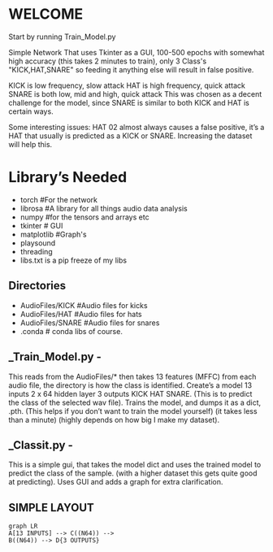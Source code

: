 # WELCOME

Start by running Train_Model.py

Simple Network That uses Tkinter as a GUI, 100-500 epochs with somewhat high accuracy (this takes 2 minutes to train), only 3 Class's "KICK,HAT,SNARE" so feeding it anything else will result in false positive.

KICK is low frequency, slow attack
HAT is high frequency, quick attack
SNARE is both low, mid and high, quick attack
This was chosen as a decent challenge for the model, since SNARE is similar to both KICK and HAT is certain ways.

Some interesting issues:
HAT 02 almost always causes a false positive, it’s a HAT that usually is predicted as a KICK or SNARE.
Increasing the dataset will help this.



# Library’s Needed

 - torch #For the network
 - librosa #A library for all things audio data analysis
 - numpy #for the tensors and arrays etc
 - tkinter # GUI
 - matplotlib #Graph's
 - playsound
 - threading
 - libs.txt is a pip freeze of my libs

## Directories

 - AudioFiles/KICK #Audio files for kicks  
 - AudioFiles/HAT #Audio files for hats  
 - AudioFiles/SNARE #Audio files for snares      
 - .conda # conda libs of course.

## _Train_Model.py -

This reads from the AudioFiles/* then takes 13 features (MFFC) from each audio file, the directory is how the class is identified. Create’s a model 13 inputs 2 x 64 hidden layer 3 outputs KICK HAT SNARE. (This is to predict the class of the selected wav file). Trains the model, and dumps it as a dict, .pth. (This helps if you don’t want to train the model yourself) (it takes less than a minute) (highly depends on how big I make my dataset).

## _Classit.py -

This is a simple gui, that takes the model dict and uses the trained model to predict the class of the sample. (with a higher dataset this gets quite good at predicting). Uses GUI and adds a graph for extra clarification.


## SIMPLE LAYOUT
```mermaid
graph LR
A[13 INPUTS] --> C((N64)) -->
B((N64)) --> D{3 OUTPUTS}

```
